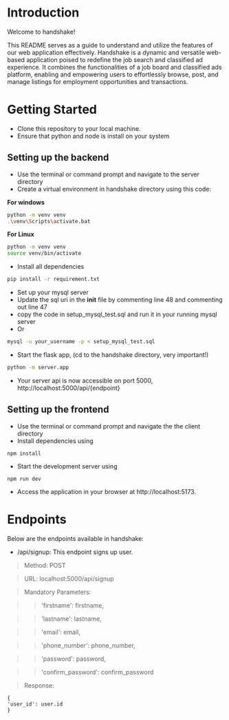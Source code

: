 # Introduction
Welcome to handshake!

This README serves as a guide to understand and utilize the features of our web application effectively.
Handshake is a dynamic and versatile web-based application poised to redefine the job search and classified ad experience. It combines the functionalities of a job board and classified ads platform, enabling and empowering users to effortlessly browse, post, and manage listings for employment opportunities and transactions.

# Getting Started
- Clone this repository to your local machine.
- Ensure that python and node is install on your system

## Setting up the backend
- Use the terminal or command prompt and navigate to the server directory
- Create a virtual environment in handshake directory using this code:

**For windows**
```bash
python -m venv venv
.\venv\Scripts\activate.bat
```
**For Linux**
```bash
python -m venv venv
source venv/bin/activate
```
- Install all dependencies
```bash
pip install -r requirement.txt
```
- Set up your mysql server
- Update the sql uri in the __init__ file by commenting line 48 and commenting out line 47
- copy the code in setup_mysql_test.sql and run it in your running mysql server
- Or
```bash
mysql -u your_username -p < setup_mysql_test.sql
```
- Start the flask app, (cd to the handshake directory, very important!)
```bash
python -m server.app
```
- Your server api is now accessible on port 5000, http://localhost:5000/api/{endpoint}

## Setting up the frontend

- Use the terminal or command prompt and navigate the the client directory
- Install dependencies using
```
npm install
```
- Start the development server using
```
npm run dev
```
- Access the application in your browser at http://localhost:5173.

# Endpoints
Below are the endpoints available in handshake:
- /api/signup: This endpoint signs up user.

> Method: POST

> URL: localhost:5000/api/signup

> Mandatory Parameters:

> > 'firstname': firstname,

> > 'lastname': lastname,

> > 'email': email,

> > 'phone_number': phone_number,

> > 'password': password,

> > 'confirm_password': confirm_password

> Response:
```
{
'user_id': user.id
}
```

